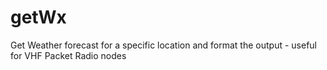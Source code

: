 # getWx
Get Weather forecast for a specific location and format the output - useful for VHF Packet Radio nodes
